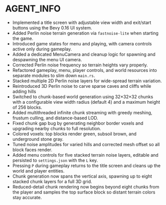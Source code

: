 # AGENT_INFO

- Implemented a title screen with adjustable view width and exit/start buttons using the Bevy 0.16 UI system.
- Added Perlin noise terrain generation via `fastnoise-lite` when starting the game.
- Introduced game states for menu and playing, with camera controls active only during gameplay.
- Added a dedicated MenuCamera and cleanup logic for spawning and despawning the menu UI camera.
- Corrected Perlin noise frequency so terrain heights vary properly.
- Refactored gameplay, menu, player controls, and world resources into separate modules to slim down `main.rs`.
- Stacked multiple 2D Perlin noise layers for wide-spread terrain variation.
- Reintroduced 3D Perlin noise to carve sparse caves and cliffs while adding hills
- Switched to chunk-based world generation using 32×32×32 chunks with a configurable view width radius (default 4) and a maximum height of 256 blocks.
- Added multithreaded infinite chunk streaming with greedy meshing, frustum culling, and distance-based LOD.
- Fixed chunk gap bug by generating neighbor border voxels and upgrading nearby chunks to full resolution.
- Colored voxels: top blocks render green, subsoil brown, and underground stone gray.
- Tuned noise amplitudes for varied hills and corrected mesh offset so all block faces render.
- Added menu controls for five stacked terrain noise layers, editable and persisted to `settings.json` with the `L` key.
- Pressing `P` during gameplay returns to the title screen and cleans up the world and player entities.
- Chunk generation now spans the vertical axis, spawning up to eight stacked chunk layers for a full 3D grid.
- Reduced-detail chunk rendering now begins beyond eight chunks from the player and samples the top surface block so distant terrain colors stay accurate.
